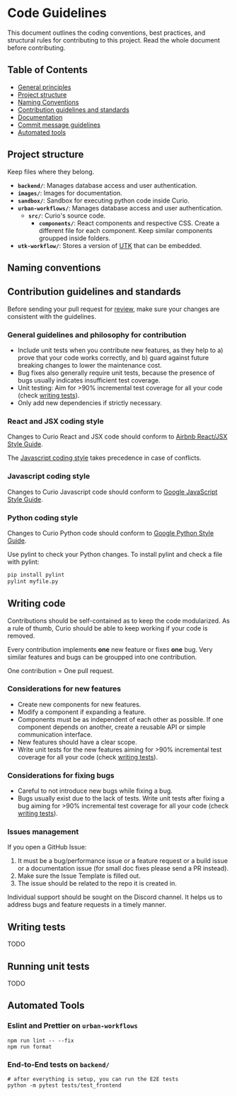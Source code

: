 # Code Guidelines

This document outlines the coding conventions, best practices, and structural rules for contributing to this project. Read the whole document before contributing.

## Table of Contents

- [General principles](#general-principles)
- [Project structure](#project-structure)
- [Naming Conventions](#naming-conventions)
- [Contribution guidelines and standards](#contribution-guidelines-and-standards)
- [Documentation](#documentation)
- [Commit message guidelines](#commit-message-guidelines)
- [Automated tools](#automated-tools)

## Project structure

Keep files where they belong.

- **`backend/`**: Manages database access and user authentication.
- **`images/`**: Images for documentation.
- **`sandbox/`**: Sandbox for executing python code inside Curio.
- **`urban-workflows/`**: Manages database access and user authentication.
    - **`src/`**: Curio's source code.
        - **`components/`**: React components and respective CSS. Create a different file for each component. Keep similar components groupped inside folders.
- **`utk-workflow/`**: Stores a version of [UTK](https://github.com/urban-toolkit/utk) that can be embedded.

## Naming conventions

## Contribution guidelines and standards

Before sending your pull request for [review](https://github.com/urban-toolkit/curio/pulls), make sure your changes are consistent with the guidelines.

### General guidelines and philosophy for contribution

- Include unit tests when you contribute new features, as they help to a) prove that your code works correctly, and b) guard against future breaking changes to lower the maintenance cost.
- Bug fixes also generally require unit tests, because the presence of bugs usually indicates insufficient test coverage.
- Unit testing: Aim for >90% incremental test coverage for all your code (check [writing tests](#writing-tests)).
- Only add new dependencies if strictly necessary.

### React and JSX coding style

Changes to Curio React and JSX code should conform to [Airbnb React/JSX Style Guide](https://airbnb.io/javascript/react/). 

The [Javascript coding style](#javascript-coding-style) takes precedence in case of conflicts.

### Javascript coding style

Changes to Curio Javascript code should conform to [Google JavaScript Style Guide](https://google.github.io/styleguide/jsguide.html).

### Python coding style

Changes to Curio Python code should conform to [Google Python Style Guide](https://github.com/google/styleguide/blob/gh-pages/pyguide.md).

Use pylint to check your Python changes. To install pylint and check a file with pylint:

```bash
pip install pylint
pylint myfile.py
```

## Writing code

Contributions should be self-contained as to keep the code modularized. As a rule of thumb, Curio should be able to keep working if your code is removed.  

Every contribution implements **one** new feature or fixes **one** bug. Very similar features and bugs can be groupped into one contribution.  

One contribution = One pull request.  

### Considerations for new features

- Create new components for new features. 
- Modify a component if expanding a feature.
- Components must be as independent of each other as possible. If one component depends on another, create a reusable API or simple communication interface.
- New features should have a clear scope.
- Write unit tests for the new features aiming for >90% incremental test coverage for all your code (check [writing tests](#writing-tests)).

### Considerations for fixing bugs

- Careful to not introduce new bugs while fixing a bug.
- Bugs usually exist due to the lack of tests. Write unit tests after fixing a bug aiming for >90% incremental test coverage for all your code (check [writing tests](#writing-tests)).

### Issues management

If you open a GitHub Issue:

1. It must be a bug/performance issue or a feature request or a build issue or a documentation issue (for small doc fixes please send a PR instead).
2. Make sure the Issue Template is filled out.
3. The issue should be related to the repo it is created in.

Individual support should be sought on the Discord channel. It helps us to address bugs and feature requests in a timely manner.

## Writing tests

TODO

## Running unit tests

TODO

## Automated Tools

### Eslint and Prettier on `urban-workflows`

```console
npm run lint -- --fix
npm run format
```

### End-to-End tests on `backend/`

```shell
# after everything is setup, you can run the E2E tests
python -m pytest tests/test_frontend
```




